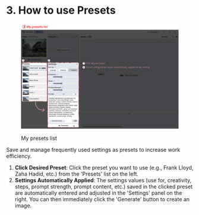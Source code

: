 # 3. How to use Presets

<figure><img src="../../../.gitbook/assets/튜토리얼4.png" alt=""><figcaption><p>My presets list</p></figcaption></figure>

Save and manage frequently used settings as presets to increase work efficiency.

1. **Click Desired Preset**: Click the preset you want to use (e.g., Frank Lloyd, Zaha Hadid, etc.) from the 'Presets' list on the left.
2. **Settings Automatically Applied**: The settings values (use for, creativity, steps, prompt strength, prompt content, etc.) saved in the clicked preset are automatically entered and adjusted in the 'Settings' panel on the right. You can then immediately click the 'Generate' button to create an image.
